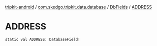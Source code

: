 [tripkit-android](../../index.md) / [com.skedgo.tripkit.data.database](../index.md) / [DbFields](index.md) / [ADDRESS](./-a-d-d-r-e-s-s.md)

# ADDRESS

`static val ADDRESS: DatabaseField!`